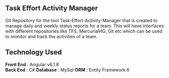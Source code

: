 ## Task Effort Activity Manager

Git Repository for the tool Task-Effort-Activity-Manager that is created to manage daily and weekly status reports for a team. This will have interfaces with different repositories like TFS, MercurialHG, Git etc which can be used to monitor and track the activities of a team.

## Technology Used

<b>Front End</b> : Angular v6.1.8<br/>
<b>Back End </b> : C# 
<b>Database</b>  : MySql
<b>ORM</b>       : Entity Framework 6
